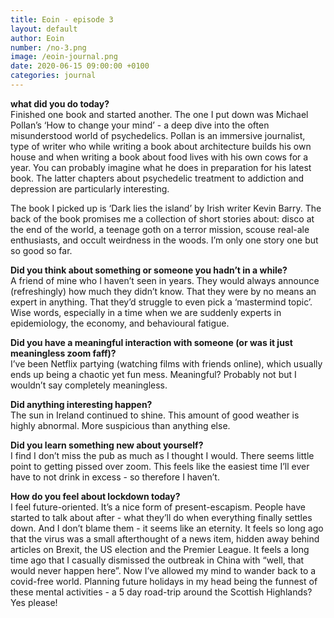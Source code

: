 ```yaml
---
title: Eoin - episode 3
layout: default
author: Eoin
number: /no-3.png
image: /eoin-journal.png
date: 2020-06-15 09:00:00 +0100
categories: journal
---
```


**what did you do today?**
<br>
Finished one book and started another. The one I put down was Michael Pollan’s ‘How to change your mind’ - a deep dive into the often misunderstood world of psychedelics. Pollan is an immersive journalist, type of writer who while writing a book about architecture builds his own house and when writing a book about food lives with his own cows for a year. You can probably imagine what he does in preparation for his latest book. The latter chapters about psychedelic treatment to addiction and depression are particularly interesting. 

The book I picked up is ‘Dark lies the island’ by Irish writer Kevin Barry. The back of the book promises me a collection of short stories about: disco at the end of the world, a teenage goth on a terror mission, scouse real-ale enthusiasts, and occult weirdness in the woods. I’m only one story one but so good so far. 

**Did you think about something or someone you hadn’t in a while?**
<br>
A friend of mine who I haven’t seen in years. They would always announce (refreshingly) how much they didn’t know. That they were by no means an expert in anything. That they’d struggle to even pick a ‘mastermind topic’. Wise words, especially in a time when we are suddenly experts in epidemiology, the economy, and behavioural fatigue. 

**Did you have a meaningful interaction with someone (or was it just meaningless zoom faff)?**
<br>
I’ve been Netflix partying (watching films with friends online), which usually ends up being a chaotic yet fun mess. Meaningful? Probably not but I wouldn’t say completely meaningless. 

**Did anything interesting happen?**
<br>
The sun in Ireland continued to shine. This amount of good weather is highly abnormal. More suspicious than anything else. 

**Did you learn something new about yourself?**
<br>
I find I don’t miss the pub as much as I thought I would. There seems little point to getting pissed over zoom. This feels like the easiest time I’ll ever have to not drink in excess - so therefore I haven’t.

**How do you feel about lockdown today?**
<br>
I feel future-oriented. It’s a nice form of present-escapism. People have started to talk about after - what they’ll do when everything finally settles down. And I don’t blame them - it seems like an eternity. It feels so long ago that the virus was a small afterthought of a news item, hidden away behind articles on Brexit, the US election and the Premier League. It feels a long time ago that I casually dismissed the outbreak in China with “well, that would never happen here”. Now I’ve allowed my mind to wander back to a covid-free world. Planning future holidays in my head being the funnest of these mental activities - a 5 day road-trip around the Scottish Highlands? Yes please!